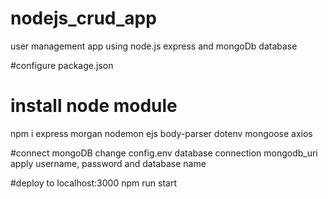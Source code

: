 # nodejs_crud_app
user management app using node.js express and mongoDb database

#configure package.json

# install node module
npm i express morgan nodemon ejs body-parser dotenv mongoose axios

#connect mongoDB 
change config.env database connection mongodb_uri apply username, password and database name

#deploy to localhost:3000
npm run start
